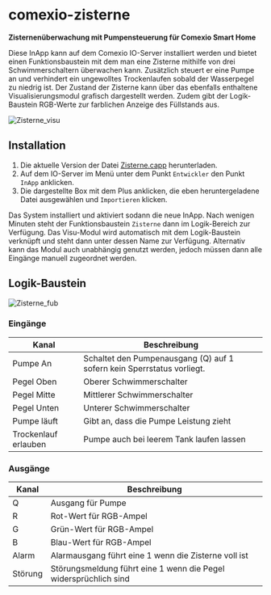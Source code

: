 # comexio-zisterne
**Zisternenüberwachung mit Pumpensteuerung für Comexio Smart Home**

Diese InApp kann auf dem Comexio IO-Server installiert werden und bietet einen Funktionsbaustein mit dem man eine Zisterne mithilfe von drei Schwimmerschaltern überwachen kann. Zusätzlich steuert er eine Pumpe an und verhindert ein ungewolltes Trockenlaufen sobald der Wasserpegel zu niedrig ist. Der Zustand der Zisterne kann über das ebenfalls enthaltene Visualisierungsmodul grafisch dargestellt werden. Zudem gibt der Logik-Baustein RGB-Werte zur farblichen Anzeige des Füllstands aus.

![Zisterne_visu](https://github.com/sebastian-krempel/comexio-zisterne/assets/11726947/59cf4f86-33df-4ee8-9319-6d81b21f7b69)

## Installation

1. Die aktuelle Version der Datei [Zisterne.capp](https://github.com/sebastian-krempel/comexio-zisterne/raw/main/Zisterne.capp) herunterladen.
2. Auf dem IO-Server im Menü unter dem Punkt `Entwickler` den Punkt `InApp` anklicken.
3. Die dargestellte Box mit dem Plus anklicken, die eben heruntergeladene Datei ausgewählen und `Importieren` klicken.

Das System installiert und aktiviert sodann die neue InApp. Nach wenigen Minuten steht der Funktionsbaustein `Zisterne` dann im Logik-Bereich zur Verfügung. Das Visu-Modul wird automatisch mit dem Logik-Baustein verknüpft und steht dann unter dessen Name zur Verfügung. Alternativ kann das Modul auch unabhängig genutzt werden, jedoch müssen dann alle Eingänge manuell zugeordnet werden.

## Logik-Baustein

![Zisterne_fub](https://github.com/sebastian-krempel/comexio-zisterne/assets/11726947/d384198a-637d-46b1-800c-ff16e266e4df)

### Eingänge

Kanal | Beschreibung
--- | ---
Pumpe An | Schaltet den Pumpenausgang (Q) auf 1 sofern kein Sperrstatus vorliegt.
Pegel Oben | Oberer Schwimmerschalter
Pegel Mitte | Mittlerer Schwimmerschalter
Pegel Unten | Unterer Schwimmerschalter
Pumpe läuft | Gibt an, dass die Pumpe Leistung zieht
Trockenlauf erlauben | Pumpe auch bei leerem Tank laufen lassen

### Ausgänge

Kanal | Beschreibung
--- | ---
Q | Ausgang für Pumpe
R | Rot-Wert für RGB-Ampel
G | Grün-Wert für RGB-Ampel
B | Blau-Wert für RGB-Ampel
Alarm | Alarmausgang führt eine 1 wenn die Zisterne voll ist
Störung | Störungsmeldung führt eine 1 wenn die Pegel widersprüchlich sind
